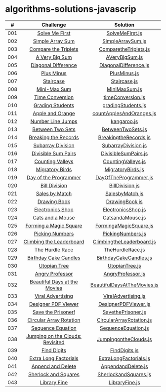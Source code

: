 # algorithms-solutions-javascrip

|  #  |                                                              Challenge                                                              |                                     Solution                                      |
| :-: | :---------------------------------------------------------------------------------------------------------------------------------: | :-------------------------------------------------------------------------------: |
| 001 |                  [Solve Me First](https://www.hackerrank.com/challenges/solve-me-first/problem?isFullScreen=true)                   |             [SolveMeFirst.js](./algorithms-solutions/SolveMeFirst.js)             |
| 002 |                [Simple Array Sum](https://www.hackerrank.com/challenges/simple-array-sum/problem?isFullScreen=true)                 |           [SimpleArraySum.js](./algorithms-solutions/SimpleArraySum.js)           |
| 003 |            [Compare the Triplets](https://www.hackerrank.com/challenges/compare-the-triplets/problem?isFullScreen=true)             |       [ComparetheTriplets.js](./algorithms-solutions/ComparetheTriplets.js)       |
| 004 |                  [A Very Big Sum](https://www.hackerrank.com/challenges/a-very-big-sum/problem?isFullScreen=true)                   |              [AVeryBigSum.js](./algorithms-solutions/AVeryBigSum.js)              |
| 005 |             [Diagonal Difference](https://www.hackerrank.com/challenges/diagonal-difference/problem?isFullScreen=true)              |       [DiagonalDifference.js](./algorithms-solutions/DiagonalDifference.js)       |
| 006 |                      [Plus Minus](https://www.hackerrank.com/challenges/plus-minus/problem?isFullScreen=true)                       |                [PlusMinus.js](./algorithms-solutions/PlusMinus.js)                |
| 007 |                       [Staircase](https://www.hackerrank.com/challenges/staircase/problem?isFullScreen=true)                        |                [Staircase.js](./algorithms-solutions/Staircase.js)                |
| 008 |                    [Mini-Max Sum](https://www.hackerrank.com/challenges/mini-max-sum/problem?isFullScreen=true)                     |               [MiniMaxSum.js](./algorithms-solutions/MiniMaxSum.js)               |
| 009 |                 [Time Conversion](https://www.hackerrank.com/challenges/time-conversion/problem?isFullScreen=true)                  |           [timeConversion.js](./algorithms-solutions/timeConversion.js)           |
| 010 |                     [Grading Students](https://www.hackerrank.com/challenges/grading/problem?isFullScreen=true)                     |          [gradingStudents.js](./algorithms-solutions/gradingStudents.js)          |
| 011 |                [Apple and Orange](https://www.hackerrank.com/challenges/apple-and-orange/problem?isFullScreen=true)                 |    [countApplesAndOranges.js](./algorithms-solutions/countApplesAndOranges.js)    |
| 012 |                    [Number Line Jumps](https://www.hackerrank.com/challenges/kangaroo/problem?isFullScreen=true)                    |                 [kangaroo.js](./algorithms-solutions/kangaroo.js)                 |
| 013 |                [Between Two Sets](https://www.hackerrank.com/challenges/between-two-sets/problem?isFullScreen=true)                 |           [BetweenTwoSets.js](./algorithms-solutions/BetweenTwoSets.js)           |
| 014 |       [Breaking the Records](https://www.hackerrank.com/challenges/breaking-best-and-worst-records/problem?isFullScreen=true)       |       [BreakingtheRecords.js](./algorithms-solutions/BreakingtheRecords.js)       |
| 015 |                [Subarray Division](https://www.hackerrank.com/challenges/the-birthday-bar/problem?isFullScreen=true)                |         [SubarrayDivision.js](./algorithms-solutions/SubarrayDivision.js)         |
| 016 |             [Divisible Sum Pairs](https://www.hackerrank.com/challenges/divisible-sum-pairs/problem?isFullScreen=true)              |        [DivisibleSumPairs.js](./algorithms-solutions/DivisibleSumPairs.js)        |
| 017 |                [Counting Valleys](https://www.hackerrank.com/challenges/counting-valleys/problem?isFullScreen=true)                 |          [CountingValleys.js](./algorithms-solutions/CountingValleys.js)          |
| 018 |                 [Migratory Birds](https://www.hackerrank.com/challenges/migratory-birds/problem?isFullScreen=true)                  |           [MigratoryBirds.js](./algorithms-solutions/MigratoryBirds.js)           |
| 019 |           [Day of the Programmer](https://www.hackerrank.com/challenges/day-of-the-programmer/problem?isFullScreen=true)            |       [DayOfTheProgrammer.js](./algorithms-solutions/DayOfTheProgrammer.js)       |
| 020 |                    [Bill Division](https://www.hackerrank.com/challenges/bon-appetit/problem?isFullScreen=true)                     |             [BillDivision.js](./algorithms-solutions/BillDivision.js)             |
| 021 |                   [Sales by Match](https://www.hackerrank.com/challenges/sock-merchant/problem?isFullScreen=true)                   |             [SalesbyMatch.js](./algorithms-solutions/SalesbyMatch.js)             |
| 022 |                    [Drawing Book](https://www.hackerrank.com/challenges/drawing-book/problem?isFullScreen=true)                     |              [DrawingBook.js](./algorithms-solutions/DrawingBook.js)              |
| 023 |                [Electronics Shop](https://www.hackerrank.com/challenges/electronics-shop/problem?isFullScreen=true)                 |          [ElectronicsShop.js](./algorithms-solutions/ElectronicsShop.js)          |
| 024 |                [Cats and a Mouse](https://www.hackerrank.com/challenges/cats-and-a-mouse/problem?isFullScreen=true)                 |            [CatsandaMouse.js](./algorithms-solutions/CatsandaMouse.js)            |
| 025 |           [Forming a Magic Square](https://www.hackerrank.com/challenges/magic-square-forming/problem?isFullScreen=true)            |      [FormingaMagicSquare.js](./algorithms-solutions/FormingaMagicSquare.js)      |
| 026 |                 [Picking Numbers](https://www.hackerrank.com/challenges/picking-numbers/problem?isFullScreen=true)                  |           [PickingNumbers.js](./algorithms-solutions/PickingNumbers.js)           |
| 027 |        [Climbing the Leaderboard](https://www.hackerrank.com/challenges/climbing-the-leaderboard/problem?isFullScreen=true)         |   [ClimbingtheLeaderboard.js](./algorithms-solutions/ClimbingtheLeaderboard.js)   |
| 028 |                 [The Hurdle Race](https://www.hackerrank.com/challenges/the-hurdle-race/problem?isFullScreen=true)                  |            [TheHurdleRace.js](./algorithms-solutions/TheHurdleRace.js)            |
| 029 |           [Birthday Cake Candles](https://www.hackerrank.com/challenges/birthday-cake-candles/problem?isFullScreen=true)            |      [BirthdayCakeCandles.js](./algorithms-solutions/BirthdayCakeCandles.js)      |
| 030 |                    [Utopian Tree](https://www.hackerrank.com/challenges/utopian-tree/problem?isFullScreen=true)                     |              [UtopianTree.js](./algorithms-solutions/UtopianTree.js)              |
| 031 |    [Angry Professor](https://www.hackerrank.com/challenges/angry-professor/problem?isFullScreen=true&h_r=next-challenge&h_v=zen)    |           [AngryProfessor.js](./algorithms-solutions/AngryProfessor.js)           |
| 032 |    [Beautiful Days at the Movies](https://www.hackerrank.com/challenges/beautiful-days-at-the-movies/problem?isFullScreen=true)     | [BeautifulDaysAtTheMovies.js](./algorithms-solutions/BeautifulDaysAtTheMovies.js) |
| 033 |              [Viral Advertising](https://www.hackerrank.com/challenges/strange-advertising/problem?isFullScreen=true)               |         [ViralAdvertising.js](./algorithms-solutions/ViralAdvertising.js)         |
| 034 |             [Designer PDF Viewer](https://www.hackerrank.com/challenges/designer-pdf-viewer/problem?isFullScreen=true)              |        [DesignerPDFViewer.js](./algorithms-solutions/DesignerPDFViewer.js)        |
| 035 |               [Save the Prisoner!](https://www.hackerrank.com/challenges/save-the-prisoner/problem?isFullScreen=true)               |          [SavethePrisoner.js](./algorithms-solutions/SavethePrisoner.js)          |
| 036 |         [Circular Array Rotation](https://www.hackerrank.com/challenges/circular-array-rotation/problem?isFullScreen=true)          |    [CircularArrayRotation.js](./algorithms-solutions/CircularArrayRotation.js)    |
| 037 |              [Sequence Equation](https://www.hackerrank.com/challenges/permutation-equation/problem?isFullScreen=true)              |         [SequenceEquation.js](./algorithms-solutions/SequenceEquation.js)         |
| 038 | [Jumping on the Clouds: Revisited](https://www.hackerrank.com/challenges/jumping-on-the-clouds-revisited/problem?isFullScreen=true) |       [JumpingontheClouds.js](./algorithms-solutions/JumpingontheClouds.js)       |
| 039 |                     [Find Digits](https://www.hackerrank.com/challenges/find-digits/problem?isFullScreen=true)                      |               [FindDigits.js](./algorithms-solutions/FindDigits.js)               |
| 040 |           [Extra Long Factorials](https://www.hackerrank.com/challenges/extra-long-factorials/problem?isFullScreen=true)            |      [ExtraLongFactorials.js](./algorithms-solutions/ExtraLongFactorials.js)      |
| 041 |               [Append and Delete](https://www.hackerrank.com/challenges/append-and-delete/problem?isFullScreen=true)                |          [AppendandDelete.js](./algorithms-solutions/AppendandDelete.js)          |
| 042 |            [Sherlock and Squares](https://www.hackerrank.com/challenges/sherlock-and-squares/problem?isFullScreen=true)             |       [SherlockandSquares.js](./algorithms-solutions/SherlockandSquares.js)       |
| 043 |                    [Library Fine](https://www.hackerrank.com/challenges/library-fine/problem?isFullScreen=true)                     |              [LibraryFine.js](./algorithms-solutions/LibraryFine.js)              |
